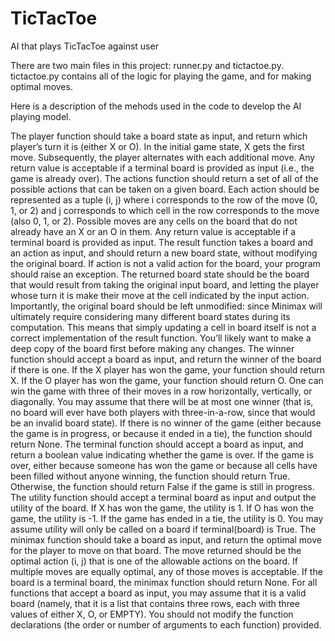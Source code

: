 # TicTacToe
AI that plays TicTacToe against user

There are two main files in this project: runner.py and tictactoe.py. tictactoe.py contains all of the logic for playing the game, and for making optimal moves.

Here is a description of the mehods used in the code to develop the AI playing model.

The player function should take a board state as input, and return which player’s turn it is (either X or O).
In the initial game state, X gets the first move. Subsequently, the player alternates with each additional move.
Any return value is acceptable if a terminal board is provided as input (i.e., the game is already over).
The actions function should return a set of all of the possible actions that can be taken on a given board.
Each action should be represented as a tuple (i, j) where i corresponds to the row of the move (0, 1, or 2) and j corresponds to which cell in the row 
corresponds to the move (also 0, 1, or 2).
Possible moves are any cells on the board that do not already have an X or an O in them.
Any return value is acceptable if a terminal board is provided as input.
The result function takes a board and an action as input, and should return a new board state, without modifying the original board.
If action is not a valid action for the board, your program should raise an exception.
The returned board state should be the board that would result from taking the original input board, and letting the player whose turn it is make their 
move at the cell indicated by the input action.
Importantly, the original board should be left unmodified: since Minimax will ultimately require considering many different board states during its computation. 
This means that simply updating a cell in board itself is not a correct implementation of the result function. You’ll likely want to make a deep copy of the board first before making any changes.
The winner function should accept a board as input, and return the winner of the board if there is one.
If the X player has won the game, your function should return X. If the O player has won the game, your function should return O.
One can win the game with three of their moves in a row horizontally, vertically, or diagonally.
You may assume that there will be at most one winner (that is, no board will ever have both players with three-in-a-row, since that would be an invalid board 
state).
If there is no winner of the game (either because the game is in progress, or because it ended in a tie), the function should return None.
The terminal function should accept a board as input, and return a boolean value indicating whether the game is over.
If the game is over, either because someone has won the game or because all cells have been filled without anyone winning, the function should return True.
Otherwise, the function should return False if the game is still in progress.
The utility function should accept a terminal board as input and output the utility of the board.
If X has won the game, the utility is 1. If O has won the game, the utility is -1. If the game has ended in a tie, the utility is 0.
You may assume utility will only be called on a board if terminal(board) is True.
The minimax function should take a board as input, and return the optimal move for the player to move on that board.
The move returned should be the optimal action (i, j) that is one of the allowable actions on the board. If multiple moves are equally optimal, any of 
those moves is acceptable.
If the board is a terminal board, the minimax function should return None.
For all functions that accept a board as input, you may assume that it is a valid board (namely, that it is a list that contains three rows, each with 
three values of either X, O, or EMPTY). You should not modify the function declarations (the order or number of arguments to each function) provided.
